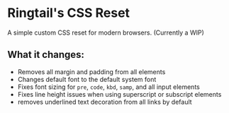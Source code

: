 # Ringtail's CSS Reset

A simple custom CSS reset for modern browsers. (Currently a WIP)

## What it changes:

- Removes all margin and padding from all elements
- Changes default font to the default system font
- Fixes font sizing for ``pre``, ``code``, ``kbd``, ``samp``, and all input elements
- Fixes line height issues when using superscript or subscript elements
- removes underlined text decoration from all links by default